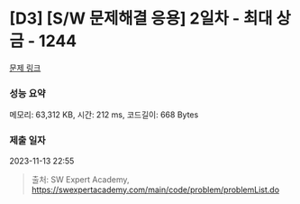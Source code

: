 # [D3] [S/W 문제해결 응용] 2일차 - 최대 상금 - 1244 

[문제 링크](https://swexpertacademy.com/main/code/problem/problemDetail.do?contestProbId=AV15Khn6AN0CFAYD) 

### 성능 요약

메모리: 63,312 KB, 시간: 212 ms, 코드길이: 668 Bytes

### 제출 일자

2023-11-13 22:55



> 출처: SW Expert Academy, https://swexpertacademy.com/main/code/problem/problemList.do